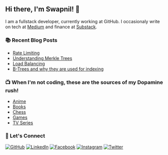 ## Hi there, I'm Swapnil! 👋

I am a fullstack developer, currently working at GitHub. I occasionaly write on tech at [Medium](https://kumarswapnil.medium.com/) and finance at [Substack](https://kumarswapnil.substack.com/).


### 📚 Recent Blog Posts
* [Rate Limiting](https://blog.devgenius.io/rate-limiting-a0a02f98ebb3)
* [Understanding Merkle Trees](https://medium.com/geekculture/understanding-merkle-trees-f48732772199) 
* [Load Balancing](https://kumarswapnil.medium.com/load-balancing-e62478581e20)
* [B-Trees and why they are used for indexing](https://kumarswapnil.medium.com/b-trees-and-why-they-are-used-for-indexing-6c824677cecd)

<!--
**uzumaki-narut0/uzumaki-narut0** is a ✨ _special_ ✨ repository because its `README.md` (this file) appears on your GitHub profile.

Here are some ideas to get you started:

- 🔭 I’m currently working on ...
- 🌱 I’m currently learning ...
- 👯 I’m looking to collaborate on ...
- 🤔 I’m looking for help with ...
- 💬 Ask me about ...
- 📫 How to reach me: ...
- 😄 Pronouns: ...
- ⚡ Fun fact: ...
-->


### 📺  When I'm not coding, these are the sources of my Dopamine rush! 
* [Anime](https://myanimelist.net/animelist/Kumar_Swapnil)
* [Books](https://www.goodreads.com/user/show/103380772-kumar-swapnil)
* [Chess](https://www.chess.com/member/swap38302)
* [Games](https://steamcommunity.com/id/glitch-sama/)
* [TV Series](https://www.imdb.com/list/ls505737500/)

### :call_me_hand: Let's Connect
<p align="left">
	<a href="https://github.com/uzumaki-narut0"><img src="https://img.icons8.com/bubbles/50/000000/github.png" alt="GitHub"/></a>
	<a href="https://www.linkedin.com/in/kr-swapnil/"><img src="https://img.icons8.com/bubbles/50/000000/linkedin.png" alt="LinkedIn"/></a>
	<a href="https://www.facebook.com/kumar.swapni31/"><img src="https://img.icons8.com/bubbles/50/000000/facebook-new.png" alt="Facebook"/></a>
	<a href="https://www.instagram.com/glitch_verse_/"><img src="https://img.icons8.com/bubbles/50/000000/instagram.png" alt="Instagram"/></a>
	<a href="https://twitter.com/kumar_swapnil_"><img src="https://img.icons8.com/bubbles/50/000000/twitter.png" alt="Twitter"/></a>
</p>
